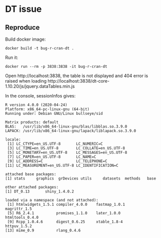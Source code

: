 # DT issue

## Reproduce

Build docker image:
```
docker build -t bug-r-cran-dt .
```

Run it:
```
docker run --rm -p 3838:3838 -it bug-r-cran-dt
```

Open http://localhost:3838, the table is not displayed and 404 error is raised when loading http://localhost:3838/dt-core-1.10.20/js/jquery.dataTables.min.js

In the console, sessionInfos gives:

```
R version 4.0.0 (2020-04-24)
Platform: x86_64-pc-linux-gnu (64-bit)
Running under: Debian GNU/Linux bullseye/sid

Matrix products: default
BLAS:   /usr/lib/x86_64-linux-gnu/blas/libblas.so.3.9.0
LAPACK: /usr/lib/x86_64-linux-gnu/lapack/liblapack.so.3.9.0

locale:
 [1] LC_CTYPE=en_US.UTF-8       LC_NUMERIC=C              
 [3] LC_TIME=en_US.UTF-8        LC_COLLATE=en_US.UTF-8    
 [5] LC_MONETARY=en_US.UTF-8    LC_MESSAGES=en_US.UTF-8   
 [7] LC_PAPER=en_US.UTF-8       LC_NAME=C                 
 [9] LC_ADDRESS=C               LC_TELEPHONE=C            
[11] LC_MEASUREMENT=en_US.UTF-8 LC_IDENTIFICATION=C       

attached base packages:
[1] stats     graphics  grDevices utils     datasets  methods   base     

other attached packages:
[1] DT_0.13       shiny_1.4.0.2

loaded via a namespace (and not attached):
 [1] htmlwidgets_1.5.1 compiler_4.0.0    fastmap_1.0.1     magrittr_1.5     
 [5] R6_2.4.1          promises_1.1.0    later_1.0.0       htmltools_0.4.0  
 [9] Rcpp_1.0.4.6      digest_0.6.25     xtable_1.8-4      httpuv_1.5.2     
[13] mime_0.9          rlang_0.4.6      
```

